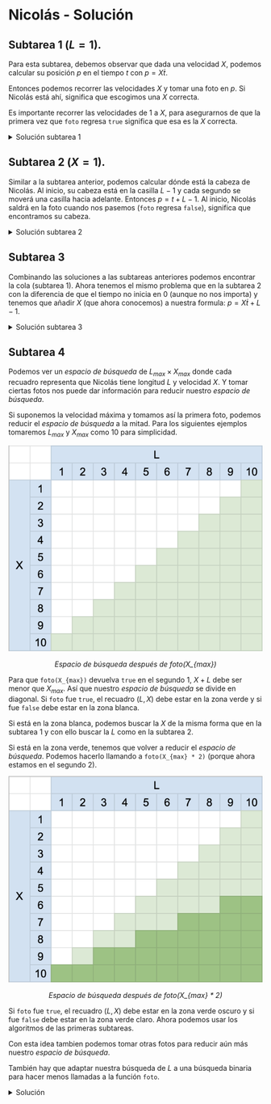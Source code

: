 # Nicolás - Solución

## Subtarea 1 ($L = 1$).

Para esta subtarea, debemos observar que dada una velocidad $X$, podemos calcular su posición $p$ en el tiempo $t$ con $p = X \dot{t}$.

Entonces podemos recorrer las velocidades $X$ y tomar una foto en $p$. Si Nicolás está ahí, significa que escogimos una $X$ correcta.

Es importante recorrer las velocidades de $1$ a $X$, para asegurarnos de que la primera vez que `foto` regresa `true` significa que esa es la $X$ correcta.

<details><summary>Solución subtarea 1</summary>

{{sub1.cpp}}

</details>

## Subtarea 2 ($X = 1$).

Similar a la subtarea anterior, podemos calcular dónde está la cabeza de Nicolás. Al inicio, su cabeza está en la casilla $L - 1$ y cada segundo se moverá una casilla hacia adelante. Entonces $p = t + L - 1$. Al inicio, Nicolás saldrá en la foto cuando nos pasemos (`foto` regresa `false`), significa que encontramos su cabeza.

<details><summary>Solución subtarea 2</summary>

{{sub2.cpp}}

</details>

## Subtarea 3

Combinando las soluciones a las subtareas anteriores podemos encontrar la cola (subtarea 1). Ahora tenemos el mismo problema que en la subtarea 2 con la diferencia de que el tiempo no inicia en $0$ (aunque no nos importa) y tenemos que añadir $X$ (que ahora conocemos) a nuestra formula: $p = X \dot{t} + L - 1$.

<details><summary>Solución subtarea 3</summary>

{{sub3.cpp}}

</details>

## Subtarea 4

Podemos ver un _espacio de búsqueda_ de $L_{max} \times X_{max}$ donde cada recuadro representa que Nicolás tiene longitud $L$ y velocidad $X$. Y tomar ciertas fotos nos puede dar información para reducir nuestro _espacio de búsqueda_.

Si suponemos la velocidad máxima y tomamos así la primera foto, podemos reducir el _espacio de búsqueda_ a la mitad. Para los siguientes ejemplos tomaremos $L_{max}$ y $X_{max}$ como $10$ para simplicidad.

![Espacio de búsqueda](espacio1.png)

<figcaption align = "center"><i>Espacio de búsqueda después de foto(X_{max})</i></figcaption>

Para que `foto(X_{max})` devuelva `true` en el segundo $1$, $X + L$ debe ser menor que $X_{max}$. Así que nuestro _espacio de búsqueda_ se divide en diagonal. Si `foto` fue `true`, el recuadro $(L, X)$ debe estar en la zona verde y si fue `false` debe estar en la zona blanca.

Si está en la zona blanca, podemos buscar la $X$ de la misma forma que en la subtarea 1 y con ello buscar la $L$ como en la subtarea 2.

Si está en la zona verde, tenemos que volver a reducir el _espacio de búsqueda_. Podemos hacerlo llamando a `foto(X_{max} * 2)` (porque ahora estamos en el segundo 2).

![Espacio de búsqueda](espacio2.png)

<figcaption align = "center"><i>Espacio de búsqueda después de foto(X_{max} * 2)</i></figcaption>

Si `foto` fue `true`, el recuadro $(L, X)$ debe estar en la zona verde oscuro y si fue `false` debe estar en la zona verde claro. Ahora podemos usar los algoritmos de las primeras subtareas.

Con esta idea tambien podemos tomar otras fotos para reducir aún más nuestro _espacio de búsqueda_.

También hay que adaptar nuestra búsqueda de $L$ a una búsqueda binaria para hacer menos llamadas a la función `foto`.

<details><summary>Solución</summary>

{{solution.cpp}}

</details>
